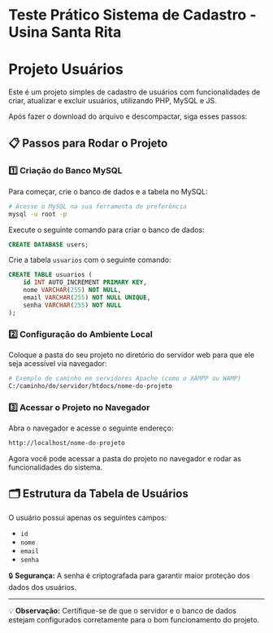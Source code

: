 ﻿# Teste Prático Sistema de Cadastro - Usina Santa Rita
 # Projeto Usuários

Este é um projeto simples de cadastro de usuários com funcionalidades de criar, atualizar e excluir usuários, utilizando PHP, MySQL e JS.

Após fazer o download do arquivo e descompactar, siga esses passos:

## 📋 Passos para Rodar o Projeto

### 1️⃣ Criação do Banco MySQL

Para começar, crie o banco de dados e a tabela no MySQL:

```bash
# Acesse o MySQL na sua ferramenta de preferência
mysql -u root -p
```

Execute o seguinte comando para criar o banco de dados:

```sql
CREATE DATABASE users;
```

Crie a tabela `usuarios` com o seguinte comando:

```sql
CREATE TABLE usuarios (
    id INT AUTO_INCREMENT PRIMARY KEY,
    nome VARCHAR(255) NOT NULL,
    email VARCHAR(255) NOT NULL UNIQUE,
    senha VARCHAR(255) NOT NULL
);
```

### 2️⃣ Configuração do Ambiente Local

Coloque a pasta do seu projeto no diretório do servidor web para que ele seja acessível via navegador:

```bash
# Exemplo de caminho em servidores Apache (como o XAMPP ou WAMP)
C:/caminho/do/servidor/htdocs/nome-do-projeto
```

### 3️⃣ Acessar o Projeto no Navegador

Abra o navegador e acesse o seguinte endereço:

```bash
http://localhost/nome-do-projeto
```

Agora você pode acessar a pasta do projeto no navegador e rodar as funcionalidades do sistema.

## 🗂️ Estrutura da Tabela de Usuários

O usuário possui apenas os seguintes campos:

- `id`
- `nome`
- `email`
- `senha`

🔒 **Segurança:** A senha é criptografada para garantir maior proteção dos dados dos usuários.

---

💡 **Observação:** Certifique-se de que o servidor e o banco de dados estejam configurados corretamente para o bom funcionamento do projeto.



